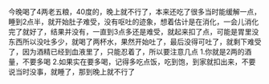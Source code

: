 
今晚喝了4两老五粮，40度的，晚上就不行了，本来还吃了很多当时能缓解一点，睡到2点半，就开始肚子难受，没有呕吐的迹象，想着估计是在消化，一会儿消化完了就好了，结果并没有，一直到3点多还是难受，就起来扣了点，可能是胃里没东西所以没吐多少，就喝了两杯水，果然开始吐了，最后没得可吐了，就剩下难受了，因为酒精已经到血液里了，只能忍着了，所以要注意几点
1.你就是2两的酒量，不要多喝
2.如果实在要多喝，记得多吃点饭，吃到饱，到家就扣出来，不要说当时没事，就睡了，那到晚上就不行了
